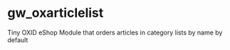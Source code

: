 # gw_oxarticlelist
Tiny OXID eShop Module that orders articles in category lists by name by default
